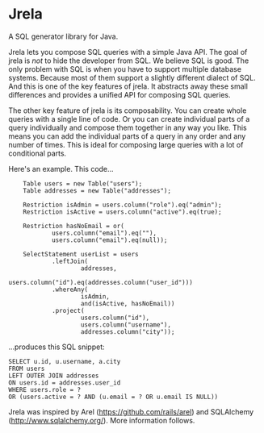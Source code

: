 Jrela
=====

A SQL generator library for Java.

Jrela lets you compose SQL queries with a simple Java API. 
The goal of jrela is *not* to hide the developer from SQL. 
We believe SQL is good. The only problem with SQL is when you have to
support multiple database systems. Because most of them support a slightly different
dialect of SQL. And this is one of the key features of jrela. It abstracts away these
small differences and provides a unified API for composing SQL queries.

The other key feature of jrela is its composability. You can create whole queries
with a single line of code. Or you can create individual parts of a query
individually and compose them together in any way you like. This means you can
add the individual parts of a query in any order and any number of times. This
is ideal for composing large queries with a lot of conditional parts.

Here's an example. This code...

		Table users = new Table("users");
		Table addresses = new Table("addresses");

		Restriction isAdmin = users.column("role").eq("admin");
		Restriction isActive = users.column("active").eq(true);

		Restriction hasNoEmail = or(
				users.column("email").eq(""),
				users.column("email").eq(null));

		SelectStatement userList = users
				.leftJoin(
						addresses,
						users.column("id").eq(addresses.column("user_id")))
				.whereAny(
						isAdmin,
						and(isActive, hasNoEmail))
				.project(
						users.column("id"),
						users.column("username"),
						addresses.column("city"));

...produces this SQL snippet:

    SELECT u.id, u.username, a.city 
    FROM users 
    LEFT OUTER JOIN addresses 
    ON users.id = addresses.user_id 
    WHERE users.role = ? 
    OR (users.active = ? AND (u.email = ? OR u.email IS NULL))

Jrela was inspired by Arel (https://github.com/rails/arel) and SQLAlchemy (http://www.sqlalchemy.org/).
More information follows.
